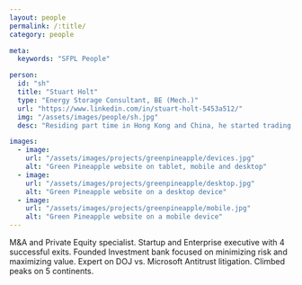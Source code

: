 ```yaml
---
layout: people
permalink: /:title/
category: people

meta:
  keywords: "SFPL People"

person:
  id: "sh"
  title: "Stuart Holt"
  type: "Energy Storage Consultant, BE (Mech.)"
  url: "https://www.linkedin.com/in/stuart-holt-5453a512/"
  img: "/assets/images/people/sh.jpg"
  desc: "Residing part time in Hong Kong and China, he started trading; sourcing; and doing QA in native Chinese from 2013. He specializes in electronics, batteries, lithium storage products and solar PV and organizes quality shipments worldwide."

images:
  - image:
    url: "/assets/images/projects/greenpineapple/devices.jpg"
    alt: "Green Pineapple website on tablet, mobile and desktop"
  - image:
    url: "/assets/images/projects/greenpineapple/desktop.jpg"
    alt: "Green Pineapple website on a desktop device"
  - image:
    url: "/assets/images/projects/greenpineapple/mobile.jpg"
    alt: "Green Pineapple website on a mobile device"
---
```

<p>M&A and Private Equity specialist. Startup and Enterprise executive with 4 successful exits. Founded Investment bank focused on minimizing risk and maximizing value. Expert on DOJ vs. Microsoft Antitrust litigation. Climbed peaks on 5 continents.</p>